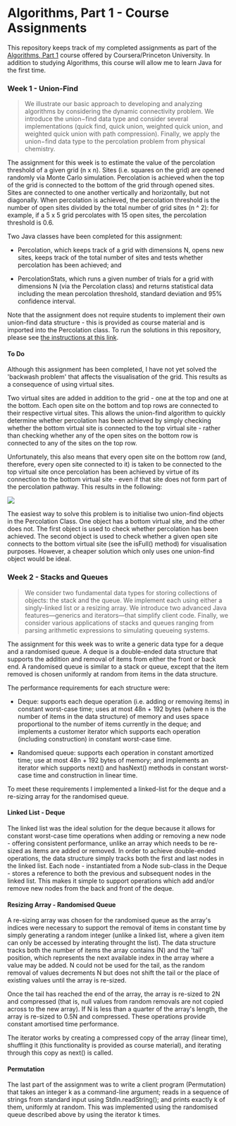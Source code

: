 # Algorithms, Part 1 - Course Assignments

This repository keeps track of my completed assignments as part of the [Algorithms, Part 1](https://www.coursera.org/learn/algorithms-part1) course offered by Coursera/Princeton University. In addition to studying Algorithms, this course will allow me to learn Java for the first time. 

### Week 1 - Union-Find

> We illustrate our basic approach to developing and analyzing algorithms by considering the dynamic connectivity problem. We introduce the union−find data type and consider several implementations (quick find, quick union, weighted quick union, and weighted quick union with path compression). Finally, we apply the union−find data type to the percolation problem from physical chemistry.

The assignment for this week is to estimate the value of the percolation threshold of a given grid (n x n). Sites (i.e. squares on the grid) are opened randomly via Monte Carlo simulation. Percolation is achieved when the top of the grid is connected to the bottom of the grid through opened sites. Sites are connected to one another vertically and horizontally, but not diagonally. When percolation is achieved, the percolation threshold is the number of open sites divided by the total number of grid sites (n ^ 2): for example, if a 5 x 5 grid percolates with 15 open sites, the percolation threshold is 0.6. 

Two Java classes have been completed for this assignment:
- Percolation, which keeps track of a grid with dimensions N, opens new sites, keeps track of the total number of sites and tests whether percolation has been achieved; and

- PercolationStats, which runs a given number of trials for a grid with dimensions N (via the Percolation class) and returns statistical data including the mean percolation threshold, standard deviation and 95% confidence interval.

Note that the assignment does not require students to implement their own union-find data structure - this is provided as course material and is imported into the Percolation class. To run the solutions in this repository, please see [the instructions at this link](http://coursera.cs.princeton.edu/algs4/assignments/percolation.html). 

#### To Do 

Although this assignment has been completed, I have not yet solved the 'backwash problem' that affects the visualisation of the grid. This results as a consequence of using virtual sites. 

Two virtual sites are added in addition to the grid - one at the top and one at the bottom. Each open site on the bottom and top rows are connected to their respective virtual sites. This allows the union-find algorithm to quickly determine whether percolation has been achieved by simply checking whether the bottom virtual site is connected to the top virtual site - rather than checking whether any of the open sites on the bottom row is connected to any of the sites on the top row. 

Unfortunately, this also means that every open site on the bottom row (and, therefore, every open site connected to it) is taken to be connected to the top virtual site once percolation has been achieved by virtue of its connection to the bottom virtual site - even if that site does not form part of the percolation pathway. This results in the following:

![](http://coursera.cs.princeton.edu/algs4/checklists/percolation-backwash.png)

The easiest way to solve this problem is to initialise two union-find objects in the Percolation Class. One object has a bottom virtual site, and the other does not. The first object is used to check whether percolation has been achieved. The second object is used to check whether a given open site connects to the bottom virtual site (see the isFull() method) for visualisation purposes. However, a cheaper solution which only uses one union-find object would be ideal. 

### Week 2 - Stacks and Queues

> We consider two fundamental data types for storing collections of objects: the stack and the queue. We implement each using either a singly-linked list or a resizing array. We introduce two advanced Java features—generics and iterators—that simplify client code. Finally, we consider various applications of stacks and queues ranging from parsing arithmetic expressions to simulating queueing systems.

The assignment for this week was to write a generic data type for a deque and a randomised queue. A deque is a double-ended data structure that supports the addition and removal of items from either the front or back end. A randomised queue is similar to a stack or queue, except that the item removed is chosen uniformly at random from items in the data structure.

The performance requirements for each structure were:

- Deque: supports each deque operation (i.e. adding or removing items) in constant worst-case time; uses at most 48n + 192 bytes (where n is the number of items in the data structure) of memory and uses space proportional to the number of items currently in the deque; and implements a customer iterator which supports each operation (including construction) in constant worst-case time.

- Randomised queue: supports each operation in constant amortized time; use at most 48n + 192 bytes of memory; and implements an iterator which supports next() and hasNext() methods in constant worst-case time and construction in linear time.

To meet these requirements I implemented a linked-list for the deque and a re-sizing array for the randomised queue. 

#### Linked List - Deque

The linked list was the ideal solution for the deque because it allows for constant worst-case time operations when adding or removing a new node - offering consistent performance, unlike an array which needs to be re-sized as items are added or removed. In order to achieve double-ended operations, the data structure simply tracks both the first and last nodes in the linked list. Each node - instantiated from a Node sub-class in the Deque - stores a reference to both the previous and subsequent nodes in the linked list. This makes it simple to support operations which add and/or remove new nodes from the back and front of the deque.

#### Resizing Array - Randomised Queue 

A re-sizing array was chosen for the randomised queue as the array's indices were necessary to support the removal of items in constant time by simply generating a random integer (unlike a linked list, where a given item can only be accessed by interating throught the list). The data structure tracks both the number of items the array contains (N) and the 'tail' position, which represents the next available index in the array where a value may be added. N could not be used for the tail, as the random removal of values decrements N but does not shift the tail or the place of existing values until the array is re-sized. 

Once the tail has reached the end of the array, the array is re-sized to 2N and compressed (that is, null values from random removals are not copied across to the new array). If N is less than a quarter of the array's length, the array is re-sized to 0.5N and compressed. These operations provide constant amortised time performance. 

The iterator works by creating a compressed copy of the array (linear time), shuffling it (this functionality is provided as course material), and iterating through this copy as next() is called. 

#### Permutation

The last part of the assignment was to write  a client program (Permutation) that takes an integer k as a command-line argument; reads in a sequence of strings from standard input using StdIn.readString(); and prints exactly k of them, uniformly at random. This was implemented using the randomised queue described above by using the iterator k times. 
